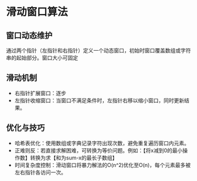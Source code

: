 # 滑动窗口算法

## 窗口动态维护

通过两个指针（左指针和右指针）定义一个动态窗口，初始时窗口覆盖数组或字符串的起始部分。窗口大小可固定

## 滑动机制

+ 右指针扩展窗口：逐步
+ 左指针收缩窗口：当窗口不满足条件时，左指针右移以缩小窗口，同时更新结果。

## 优化与技巧

+ 哈希表优化：使用数组或字典记录字符出现次数，避免重复遍历窗口内元素。
+ 正难则反：若直接求解困难，可转换为等价问题。例如：【将x减到0的最小操作数】转换为求【和为sum-x的最长子数组】
+ 时间复杂度控制：滑动窗口将暴力解法的O(n^2)优化至O(n)，每个元素最多被左右指针各访问一次。